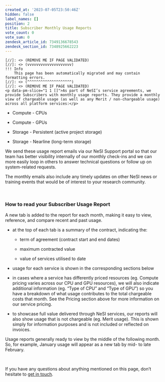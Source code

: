 ```yaml
---
created_at: '2023-07-05T23:50:46Z'
hidden: false
label_names: []
position: 2
title: Subscriber Monthly Usage Reports
vote_count: 0
vote_sum: 0
zendesk_article_id: 7349136678543
zendesk_section_id: 7348925662223
---
```



    [//]: <> (REMOVE ME IF PAGE VALIDATED)
    [//]: <> (vvvvvvvvvvvvvvvvvvvv)
    !!! Info
        This page has been automatically migrated and may contain formatting errors.
    [//]: <> (^^^^^^^^^^^^^^^^^^^^)
    [//]: <> (REMOVE ME IF PAGE VALIDATED)
    <p data-pm-slice="1 1 []">As part of NeSI’s service agreements, we provide Subscribers with monthly usage reports. They provide a monthly view of chargeable usage (as well as any Merit / non-chargeable usage) across all platform services:</p>
<ul class="ak-ul">
<li>
<p>Compute - CPUs</p>
</li>
<li>
<p>Compute - GPUs</p>
</li>
<li>
<p>Storage - Persistent (active project storage)</p>
</li>
<li>
<p>Storage - Nearline (long-term storage)</p>
</li>
</ul>
<p>We send these usage report emails via our NeSI Support portal so that our team has better visibility internally of our monthly check-ins and we can more easily loop in others to answer technical questions or follow up on system-related requests.</p>
<p>The monthly emails also include any timely updates on other NeSI news or training events that would be of interest to your research community.</p>
<p> </p>
<h3>How to read your Subscriber Usage Report</h3>
<p>A new tab is added to the report for each month, making it easy to view, reference, and compare recent and past usage.</p>
<ul class="ak-ul">
<li>
<p>at the top of each tab is a summary of the contract, indicating the:</p>
<ul class="ak-ul">
<li>
<p>term of agreement (contract start and end dates)</p>
</li>
<li>
<p>maximum contracted value</p>
</li>
<li>
<p>value of services utilised to date</p>
</li>
</ul>
</li>
<li>
<p>usage for each service is shown in the corresponding sections below</p>
</li>
<li>
<p>in cases where a service has differently priced resources (eg. Compute pricing varies across our CPU and GPU resources), we will also indicate additional information (eg. “Type of CPU” and “Type of GPU”) so you have a breakdown of what usage contributes to the total chargeable costs that month. See the Pricing section above for more information on our service pricing.</p>
</li>
<li>
<p>to showcase full value delivered through NeSI services, our reports will also show usage that is not chargeable (eg. Merit usage). This is shown simply for information purposes and is not included or reflected on invoices.</p>
</li>
</ul>
<p>Usage reports generally ready to view by the middle of the following month. So, for example, January usage will appear as a new tab by mid- to late February.</p>
<p> </p>
<p>If you have any questions about anything mentioned on this page, don’t hesitate to<span> </span><a href="mailto:info@nesi.org.nz">get in touch</a>.</p>